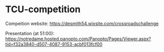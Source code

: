 # TCU-competition

Compeition website: https://desmith54.wixsite.com/crossroadschallenge

Presentation (at 51:00): https://notredame.hosted.panopto.com/Panopto/Pages/Viewer.aspx?tid=f32a3840-d507-4087-9153-acbf013fcf00
